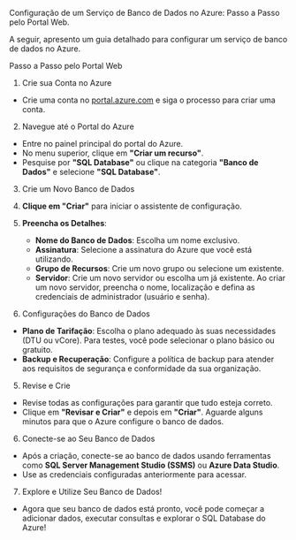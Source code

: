 Configuração de um Serviço de Banco de Dados no Azure: Passo a Passo pelo Portal Web.

A seguir, apresento um guia detalhado para configurar um serviço de banco de dados no Azure.

Passo a Passo pelo Portal Web

1. Crie sua Conta no Azure 

- Crie uma conta no [portal.azure.com](https://portal.azure.com) e siga o processo para criar uma conta.

2. Navegue até o Portal do Azure 

- Entre no painel principal do portal do Azure.
- No menu superior, clique em **"Criar um recurso"**.
- Pesquise por **"SQL Database"** ou clique na categoria **"Banco de Dados"** e selecione **"SQL Database"**.

3. Crie um Novo Banco de Dados 

1. **Clique em "Criar"** para iniciar o assistente de configuração.
2. **Preencha os Detalhes**:
   - **Nome do Banco de Dados**: Escolha um nome exclusivo.
   - **Assinatura**: Selecione a assinatura do Azure que você está utilizando.
   - **Grupo de Recursos**: Crie um novo grupo ou selecione um existente.
   - **Servidor**: Crie um novo servidor ou escolha um já existente. Ao criar um novo servidor, preencha o nome, localização e defina as credenciais de administrador (usuário e senha).

4. Configurações do Banco de Dados 

- **Plano de Tarifação**: Escolha o plano adequado às suas necessidades (DTU ou vCore). Para testes, você pode selecionar o plano básico ou gratuito.
- **Backup e Recuperação**: Configure a política de backup para atender aos requisitos de segurança e conformidade da sua organização.

5. Revise e Crie 

- Revise todas as configurações para garantir que tudo esteja correto.
- Clique em **"Revisar e Criar"** e depois em **"Criar"**. Aguarde alguns minutos para que o Azure configure o banco de dados.

6. Conecte-se ao Seu Banco de Dados

- Após a criação, conecte-se ao banco de dados usando ferramentas como **SQL Server Management Studio (SSMS)** ou **Azure Data Studio**.
- Use as credenciais configuradas anteriormente para acessar.

7. Explore e Utilize Seu Banco de Dados!

- Agora que seu banco de dados está pronto, você pode começar a adicionar dados, executar consultas e explorar o SQL Database do Azure!
